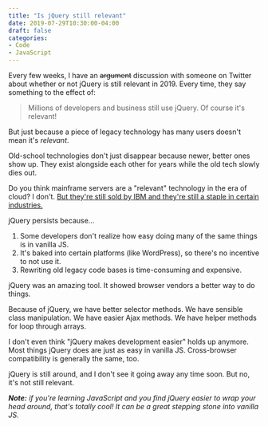 ```yaml
---
title: "Is jQuery still relevant"
date: 2019-07-29T10:30:00-04:00
draft: false
categories:
- Code
- JavaScript
---
```


Every few weeks, I have an ~~argument~~ discussion with someone on Twitter about whether or not jQuery is still relevant in 2019. Every time, they say something to the effect of:

> Millions of developers and business still use jQuery. Of course it's relevant!

But just because a piece of legacy technology has many users doesn't mean it's *relevant*.

Old-school technologies don't just disappear because newer, better ones show up. They exist alongside each other for years while the old tech slowly dies out.

Do you think mainframe servers are a "relevant" technology in the era of cloud? I don't. [But they're still sold by IBM and they're still a staple in certain industries.](https://blog.syncsort.com/2017/06/mainframe/6-industries-mainframes-king/)

jQuery persists because...

1. Some developers don't realize how easy doing many of the same things is in vanilla JS.
2. It's baked into certain platforms (like WordPress), so there's no incentive to not use it.
3. Rewriting old legacy code bases is time-consuming and expensive.

jQuery was an amazing tool. It showed browser vendors a better way to do things.

Because of jQuery, we have better selector methods. We have sensible class manipulation. We have easier Ajax methods. We have helper methods for loop through arrays.

I don't even think "jQuery makes development easier" holds up anymore. Most things jQuery does are just as easy in vanilla JS. Cross-browser compatibility is generally the same, too.

jQuery is still around, and I don't see it going away any time soon. But no, it's not still relevant.

*__Note:__ if you're learning JavaScript and you find jQuery easier to wrap your head around, that's totally cool! It can be a great stepping stone into vanilla JS.*